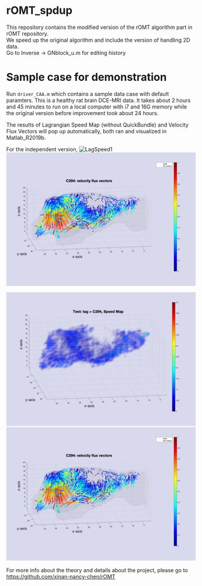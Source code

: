 # rOMT_spdup
This repository contains the modified version of the rOMT algorithm part in rOMT repository. <br />
We speed up the original algorithm and include the version of handling 2D data. <br />
Go to Inverse -> GNblock_u.m for editing history<br />

# Sample case for demonstration
Run ``driver_CAA.m`` which contains a sample data case with default paramters. This is a healthy rat brain DCE-MRI data. It takes about 2 hours and 45 minutes to run on a local computer with i7 and 16G memory while the original version before improvement took about 24 hours.<br />

The results of Lagrangian Speed Map (without QuickBundle) and Velocity Flux Vectors will pop up automatically, both ran and visualized in Matlab_R2019b.<br />

For the independent version, 
![LagSpeed1](⁨test_results⁩/C294⁩/diff_2e3_tj_2_dt_0.4_nt_10_ti_31_tf_51_uini_0_beta_0.0001_R_gamma_0.008_dtri1_rsmooth1_rreinit1_source0_dilate3_pcg60/⁨LPPA_set001_051721⁩/C294_LagSpeed_E31_53.png)
![LagVector1](C294_LagFluxVector_E31_52.png)

![LagSpeed](C294_LagSpeed_E31_52.png)
![LagVector](C294_LagFluxVector_E31_52.png)

For more info about the theory and details about the project, please go to https://github.com/xinan-nancy-chen/rOMT
